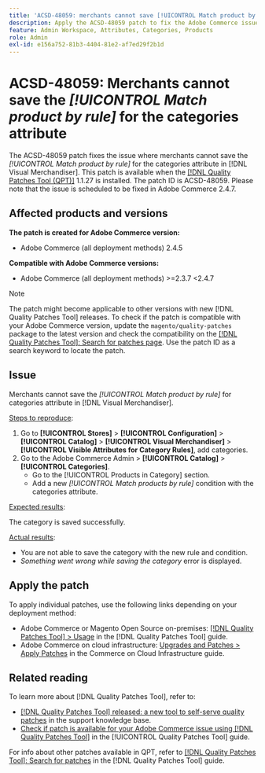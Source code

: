 ```yaml
---
title: 'ACSD-48059: merchants cannot save [!UICONTROL Match product by rule] for Categories attribute.'
description: Apply the ACSD-48059 patch to fix the Adobe Commerce issue where merchants cannot save the [!UICONTROL Match product by rule] for the Categories attribute.
feature: Admin Workspace, Attributes, Categories, Products
role: Admin
exl-id: e156a752-81b3-4404-81e2-af7ed29f2b1d
---
```

# ACSD-48059: Merchants cannot save the *[!UICONTROL Match product by rule]* for the categories attribute

The ACSD-48059 patch fixes the issue where merchants cannot save the *[!UICONTROL Match product by rule]* for the categories attribute in [!DNL Visual Merchandiser]. This patch is available when the [[!DNL Quality Patches Tool (QPT)]](https://experienceleague.adobe.com/en/docs/commerce-knowledge-base/kb/announcements/commerce-announcements/magento-quality-patches-released-new-tool-to-self-serve-quality-patches) 1.1.27 is installed. The patch ID is ACSD-48059. Please note that the issue is scheduled to be fixed in Adobe Commerce 2.4.7.

## Affected products and versions

**The patch is created for Adobe Commerce version:**

* Adobe Commerce (all deployment methods) 2.4.5

**Compatible with Adobe Commerce versions:**

* Adobe Commerce (all deployment methods) >=2.3.7 <2.4.7

>[!NOTE]
>
>The patch might become applicable to other versions with new [!DNL Quality Patches Tool] releases. To check if the patch is compatible with your Adobe Commerce version, update the `magento/quality-patches` package to the latest version and check the compatibility on the [[!DNL Quality Patches Tool]: Search for patches page](https://experienceleague.adobe.com/tools/commerce-quality-patches/index.html). Use the patch ID as a search keyword to locate the patch.

## Issue

Merchants cannot save the *[!UICONTROL Match product by rule]* for categories attribute in [!DNL Visual Merchandiser].

<u>Steps to reproduce</u>:

1. Go to **[!UICONTROL Stores]** > **[!UICONTROL Configuration]** > **[!UICONTROL Catalog]** > **[!UICONTROL Visual Merchandiser]** > **[!UICONTROL Visible Attributes for Category Rules]**, add categories.
1. Go to the Adobe Commerce Admin > **[!UICONTROL Catalog]** > **[!UICONTROL Categories]**.
    * Go to the [!UICONTROL Products in Category] section. 
    * Add a new *[!UICONTROL Match products by rule]* condition with the categories attribute.

<u>Expected results</u>:

The category is saved successfully.

<u>Actual results</u>:

* You are not able to save the category with the new rule and condition.
* *Something went wrong while saving the category* error is displayed.

## Apply the patch

To apply individual patches, use the following links depending on your deployment method:

* Adobe Commerce or Magento Open Source on-premises: [[!DNL Quality Patches Tool] > Usage](/help/tools/quality-patches-tool/usage.md) in the [!DNL Quality Patches Tool] guide.
* Adobe Commerce on cloud infrastructure: [Upgrades and Patches > Apply Patches](https://experienceleague.adobe.com/docs/commerce-cloud-service/user-guide/develop/upgrade/apply-patches.html) in the Commerce on Cloud Infrastructure guide.

## Related reading

To learn more about [!DNL Quality Patches Tool], refer to:

* [[!DNL Quality Patches Tool] released: a new tool to self-serve quality patches](https://experienceleague.adobe.com/en/docs/commerce-knowledge-base/kb/announcements/commerce-announcements/magento-quality-patches-released-new-tool-to-self-serve-quality-patches) in the support knowledge base.
* [Check if patch is available for your Adobe Commerce issue using [!DNL Quality Patches Tool]](/help/tools/quality-patches-tool/patches-available-in-qpt/check-patch-for-magento-issue-with-magento-quality-patches.md) in the [!UICONTROL Quality Patches Tool] guide.


For info about other patches available in QPT, refer to [[!DNL Quality Patches Tool]: Search for patches](https://experienceleague.adobe.com/tools/commerce-quality-patches/index.html) in the [!DNL Quality Patches Tool] guide.
